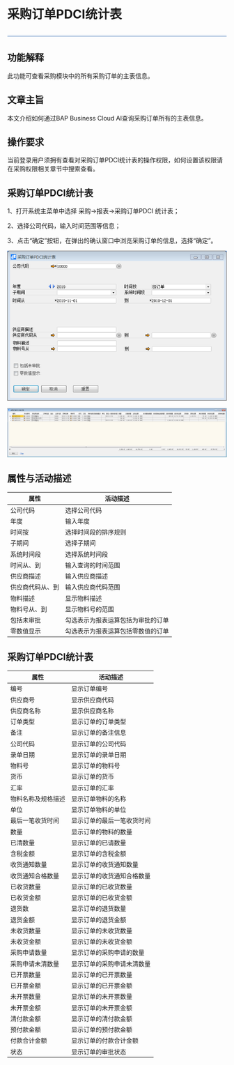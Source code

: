 # 采购订单PDCI统计表

![img](图片/横线.png)

## 功能解释

此功能可查看采购模块中的所有采购订单的主表信息。

## 文章主旨 

本文介绍如何通过BAP Business Cloud AI查询采购订单所有的主表信息。

## 操作要求 

当前登录用户须拥有查看对采购订单PDCI统计表的操作权限，如何设置该权限请在采购权限相关章节中搜索查看。

## 采购订单PDCI统计表

1、打开系统主菜单中选择 采购->报表->采购订单PDCI 统计表；

2、选择公司代码，输入时间范围等信息；

3、点击“确定”按钮，在弹出的确认窗口中浏览采购订单的信息，选择“确定”。

![image-20191203141947820](图片/采购订单PDCI统计表.png)

![image-20191203133626260](图片/采购订单PDCI统计表2.png)

## 属性与活动描述

| 属性             | 活动描述                           |
| ---------------- | ---------------------------------- |
| 公司代码         | 选择公司代码                       |
| 年度             | 输入年度                           |
| 时间按           | 选择时间段的排序规则               |
| 子期间           | 选择子期间                         |
| 系统时间段       | 选择系统时间段                     |
| 时间从、到       | 输入查询的时间范围                 |
| 供应商描述       | 输入供应商描述                     |
| 供应商代码从、到 | 输入供应商代码范围                 |
| 物料描述         | 显示物料描述                   |
| 物料号从、到     | 显示物料号的范围                       |
| 包括未审批       | 勾选表示为报表运算包括为审批的订单 |
| 零数值显示       | 勾选表示为报表运算包括零数值的订单 |

## 采购订单PDCI统计表

| 属性               | 活动描述                   |
| ------------------ | -------------------------- |
| 编号               | 显示订单编号               |
| 供应商号           | 显示供应商代码             |
| 供应商名称         | 显示供应商名称             |
| 订单类型           | 显示订单的订单类型         |
| 备注               | 显示订单的备注信息         |
| 公司代码           | 显示订单的公司代码         |
| 录单日期           | 显示订单的录单日期         |
| 物料号             | 显示订单的物料号           |
| 货币               | 显示订单的货币             |
| 汇率               | 显示订单的汇率             |
| 物料名称及规格描述 | 显示订单物料的名称         |
| 单位               | 显示订单物料的单位         |
| 最后一笔收货时间   | 显示订单的最后一笔收货时间 |
| 数量               | 显示订单的物料的数量       |
| 已清数量           | 显示订单的已请数量         |
| 含税金额           | 显示订单的含税金额         |
| 收货通知数量       | 显示订单的收货通知数量     |
| 收货通知合格数量   | 显示订单的收货通知合格数量 |
| 已收货数量         | 显示订单的已收货数量       |
| 已收货金额         | 显示订单的已收货金额       |
| 退货数             | 显示订单的退货数量         |
| 退货金额           | 显示订单的退货金额         |
| 未收货数量         | 显示订单的未收货数量       |
| 未收货金额         | 显示订单的未收货金额       |
| 采购申请数量       | 显示订单的采购申请的数量   |
| 采购申请未清数量   | 显示订单的采购申请未清数量 |
| 已开票数量         | 显示订单的已开票数量       |
| 已开票金额         | 显示订单的已开票金额       |
| 未开票数量         | 显示订单的未开票数量       |
| 未开票金额         | 显示订单的未开票金额       |
| 清付款金额         | 显示订单的清付款金额       |
| 预付款金额         | 显示订单的预付款金额       |
| 付款合计金额       | 显示订单的付款合计金额     |
| 状态               | 显示订单的审批状态         |



